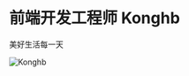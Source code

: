 # 前端开发工程师  Konghb
  美好生活每一天
  
  ![Konghb](https://github-readme-stats.vercel.app/api/top-langs?username=konghb123&show_icons=true&count_private=true&theme=gotham&hide_border=true&langs_count=10)
 
